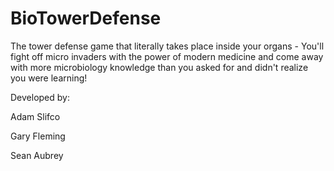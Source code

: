 # BioTowerDefense
The tower defense game that literally takes place inside your organs - You'll fight off micro invaders with the power of modern medicine and come away with more microbiology knowledge than you asked for and didn't realize you were learning!


Developed by:

Adam Slifco

Gary Fleming

Sean Aubrey

